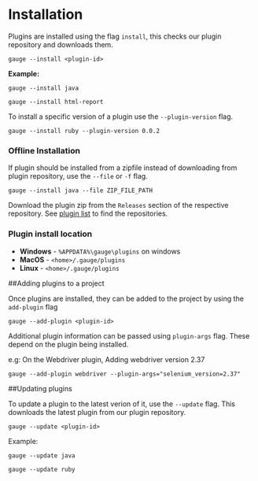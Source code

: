 # Installation

Plugins are installed using the flag `install`, this checks our plugin repository and downloads them.

```gauge --install <plugin-id>```

**Example:**
```
gauge --install java

gauge --install html-report
```

To install a specific version of a plugin use the `--plugin-version` flag.
````
gauge --install ruby --plugin-version 0.0.2
````
### Offline Installation
If plugin should be installed from a zipfile instead of downloading from plugin repository, use the `--file` or `-f` flag.
````
gauge --install java --file ZIP_FILE_PATH
````
Download the plugin zip from the `Releases` section of the respective repository. See [plugin list](list.md) to find the repositories.

### Plugin install location
* **Windows** - `%APPDATA%\gauge\plugins` on windows
* **MacOS**   - `<home>/.gauge/plugins`
* **Linux**   - `<home>/.gauge/plugins`


##Adding plugins to a project

Once plugins are installed, they can be added to the project by
using the `add-plugin` flag

```
gauge --add-plugin <plugin-id>
```
Additional plugin information can be passed using `plugin-args` flag.
These depend on the plugin being installed.

e.g: On the Webdriver plugin, Adding webdriver version 2.37

```
gauge --add-plugin webdriver --plugin-args="selenium_version=2.37"
```

##Updating plugins

To update a plugin to the latest verion of it, use the `--update` flag. This downloads the latest plugin from our plugin repository.

`gauge --update <plugin-id>`

Example:
````
gauge --update java

gauge --update ruby
````
